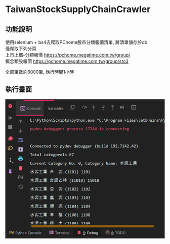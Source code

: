 # TaiwanStockSupplyChainCrawler

## 功能說明 </br>
使用selenium + bs4去爬取PChome股市分類報價清單, 將清單儲存於db</br>
僅爬取下列分頁</br>
上市上櫃-分類報價 https://pchome.megatime.com.tw/group/ </br>
概念類股報價 https://pchome.megatime.com.tw/group/sto3

全部筆數約6000筆, 執行時間1小時

## 執行畫面
![image](https://github.com/hanyang0721/image/blob/master/Capture.PNG)
